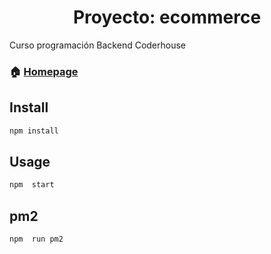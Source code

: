 <h1 align="center"> Proyecto: ecommerce</h1>
<p>
 Curso programación Backend Coderhouse
</p>

### 🏠 [Homepage](https://curso-coder.herokuapp.com )

## Install

```sh
npm install
```

## Usage

```sh
npm  start
```

## pm2

```sh
npm  run pm2 
```

